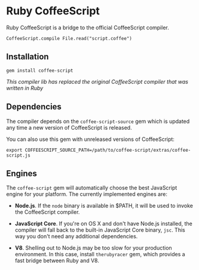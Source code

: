 Ruby CoffeeScript
=================

Ruby CoffeeScript is a bridge to the official CoffeeScript compiler.

    CoffeeScript.compile File.read("script.coffee")


Installation
------------

    gem install coffee-script

*This compiler lib has replaced the original CoffeeScript compiler that was written in Ruby*


Dependencies
------------

The compiler depends on the `coffee-script-source` gem which is updated any time a new version of CoffeeScript is released.

You can also use this gem with unreleased versions of CoffeeScript:

    export COFFEESCRIPT_SOURCE_PATH=/path/to/coffee-script/extras/coffee-script.js


Engines
-------

The `coffee-script` gem will automatically choose the best JavaScript engine for your platform. The currently implemented engines are:

* **Node.js**. If the `node` binary is available in $PATH, it will be used to invoke the CoffeeScript compiler.

* **JavaScript Core**. If you're on OS X and don't have Node.js installed, the compiler will fall back to the built-in JavaScript Core binary, `jsc`. This way you don't need any additional dependencies.

* **V8**. Shelling out to Node.js may be too slow for your production environment. In this case, install `therubyracer` gem, which provides a fast bridge between Ruby and V8.
